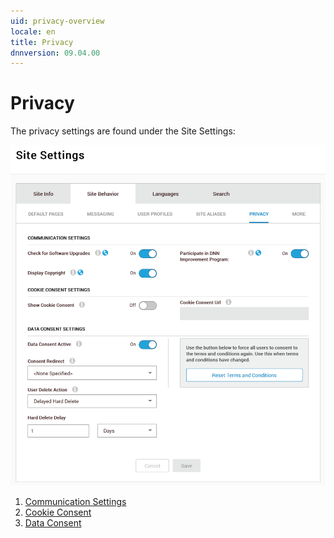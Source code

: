 ```yaml
---
uid: privacy-overview
locale: en
title: Privacy
dnnversion: 09.04.00
---
```


# Privacy

The privacy settings are found under the Site Settings:

![Privacy Settings](/images/privacy-settings-940.png)

1. [Communication Settings](xref:privacy-communication-settings)
2. [Cookie Consent](xref:cookie-consent)
3. [Data Consent](xref:data-consent-overview)

